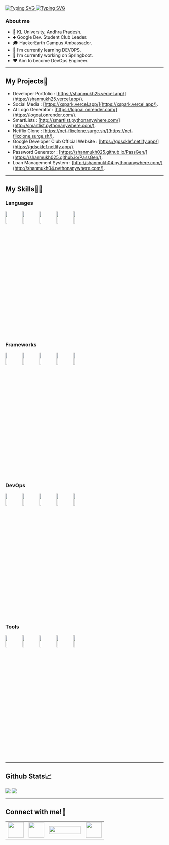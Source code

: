 <a href="https://shanmukh25.vercel.app/" target="_blank" rel="noopener noreferrer">
  <img src="https://readme-typing-svg.herokuapp.com?font=IBM+Plex+Mono&weight=500&size=35&duration=2000&center=true&vCenter=true&multiline=true&repeat=false&random=false&width=1000&height=120&lines=<Heyy+There!;This+is+SHANMUKH./>" alt="Typing SVG" />
</a>

<a href="https://shanmukh25.vercel.app/" target="_blank" rel="noopener noreferrer">
  <img src="https://readme-typing-svg.herokuapp.com?font=Fira+Code&duration=010&pause=10000000000000000000&color=F76011&center=true&vCenter=true&random=false&width=1000&lines=My+Portfolio%3A+https://shanmukh25.vercel.app%2F" alt="Typing SVG" />
</a>

### About me
* 🏫 KL University, Andhra Pradesh.
* ♣️ Google Dev. Student Club Leader.
* 🎓 HackerEarth Campus Ambassador.
* 🔭 I’m currently learning DEVOPS.
* 🌱 I’m currently working on Springboot.
* ❤️ Aim to become DevOps Engineer.
   
---

## My Projects🚀

* Developer Portfolio : [https://shanmukh25.vercel.app/](https://shanmukh25.vercel.app/).
* Social Media : [https://xspark.vercel.app/](https://xspark.vercel.app/).
* AI Logo Generator : [https://logoai.onrender.com/](https://logoai.onrender.com/).
* SmartLists : [http://smartlist.pythonanywhere.com/](http://smartlist.pythonanywhere.com/).
* Netflix Clone : [https://net-flixclone.surge.sh/](https://net-flixclone.surge.sh/).
* Google Developer Club Official Website : [https://gdscklef.netlify.app/](https://gdscklef.netlify.app/).
* Password Generator : [https://shanmukh025.github.io/PassGen/](https://shanmukh025.github.io/PassGen/).
* Loan Management System : [http://shanmukh04.pythonanywhere.com/](http://shanmukh04.pythonanywhere.com/).

---

## My Skills👨‍💻

### Languages
<code><img width="10%" src="https://www.vectorlogo.zone/logos/python/python-ar21.svg"></code>
<code><img width="10%" src="https://www.vectorlogo.zone/logos/java/java-ar21.svg"></code>
<code><img width="10%" src="https://www.vectorlogo.zone/logos/javascript/javascript-ar21.svg"></code>
<code><img width="10%" src="https://www.vectorlogo.zone/logos/kotlinlang/kotlinlang-ar21.svg"></code>
<code><img width="10%" src="https://www.vectorlogo.zone/logos/w3_html5/w3_html5-ar21.svg"></code>

### Frameworks
<code><img width="10%" src="https://www.vectorlogo.zone/logos/djangoproject/djangoproject-ar21.svg"></code>
<code><img width="10%" src="https://www.vectorlogo.zone/logos/reactjs/reactjs-ar21.svg"></code>
<code><img width="10%" src="https://www.vectorlogo.zone/logos/nodejs/nodejs-ar21.svg"></code>
<code><img width="10%" src="https://www.vectorlogo.zone/logos/dotnet/dotnet-ar21.svg"></code>
<code><img width="10%" src="https://www.vectorlogo.zone/logos/springio/springio-ar21.svg"></code>

### DevOps
<code><img width="10%" src="https://www.vectorlogo.zone/logos/ansible/ansible-ar21.svg"></code>
<code><img width="10%" src="https://www.vectorlogo.zone/logos/docker/docker-ar21.svg"></code>
<code><img width="10%" src="https://www.vectorlogo.zone/logos/kubernetes/kubernetes-ar21.svg"></code>
<code><img width="10%" src="https://www.vectorlogo.zone/logos/terraformio/terraformio-ar21.svg"></code>
<code><img width="10%" src="https://www.vectorlogo.zone/logos/jenkins/jenkins-ar21.svg"></code>

### Tools
<code><img width="10%" src="https://www.vectorlogo.zone/logos/github/github-ar21.svg"></code>
<code><img width="10%" src="https://www.vectorlogo.zone/logos/flutterio/flutterio-ar21.svg"></code>
<code><img width="10%" src="https://www.vectorlogo.zone/logos/amazon_aws/amazon_aws-ar21.svg"></code>
<code><img width="10%" src="https://www.vectorlogo.zone/logos/linux/linux-ar21.svg"></code>
<code><img width="10%" src="https://www.vectorlogo.zone/logos/figma/figma-ar21.svg"></code>

---

## Github Stats📈
<img src="https://github-readme-stats.vercel.app/api?username=Shanmukh025&show_icons=true&theme=dark"/>
<img src="https://github-readme-stats.vercel.app/api/top-langs?username=Shanmukh025&layout=compact&theme=dark"/>

---

## Connect with me!🤳
<table>
    <tbody>
        <tr>
            <td><a href="https://www.linkedin.com/in/anaparthishanmukh/" target="_blank"">
            <img height="50" src="https://www.vectorlogo.zone/logos/linkedin/linkedin-ar21.svg"/>
            </a></td>
            <td><a href="mailto:shanmukh2564@gmail.com" target="_blank"">
            <img height="50" src="https://www.vectorlogo.zone/logos/gmail/gmail-ar21.svg"/>
            </a></td>
            <td><a href="https://leetcode.com/shanmukh25" target="_blank"">
            <img height="25" width="100" src="https://upload.wikimedia.org/wikipedia/commons/thumb/0/0a/LeetCode_Logo_black_with_text.svg/1280px-LeetCode_Logo_black_with_text.svg.png"/>
            </a></td>
            <td><a href="https://t.me/shanmukhx" target="_blank"">
            <img height="50" src="https://www.vectorlogo.zone/logos/telegram/telegram-ar21.svg"/>
            </a></td>
        </tr>
    </tbody>
</table>
